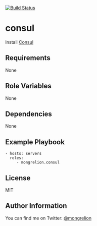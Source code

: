 [![Build Status](https://travis-ci.org/mongrelion/ansible-role-consul.svg?branch=master)](https://travis-ci.org/mongrelion/ansible-role-consul)

consul
=========

Install [Consul](https://www.consul.io/)

Requirements
------------

None

Role Variables
--------------

None

Dependencies
------------

None

Example Playbook
----------------
```
- hosts: servers
  roles:
     - mongrelion.consul
```

License
-------

MIT

Author Information
------------------

You can find me on Twitter: [@mongrelion](https://twitter.com/mongrelion)
